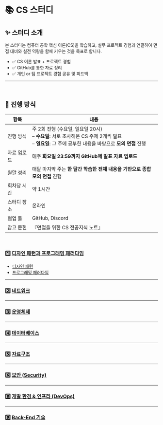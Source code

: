 # 📚 CS 스터디 

## ✨ 스터디 소개
본 스터디는 컴퓨터 공학 핵심 이론(CS)을 학습하고, 실무 프로젝트 경험과 연결하여 면접 대비와 실전 역량을 함께 키우는 것을 목표로 합니다.

- ✅ CS 이론 발표 + 프로젝트 경험
- ✅ GitHub를 통한 자료 정리
- ✅ 개인 or 팀 프로젝트 경험 공유 및 피드백
---
</br>

## 📆 진행 방식

| 항목 | 내용 |
|------|------|
| 진행 방식 | 주 2회 진행 (수요일, 일요일 20시) <br>– **수요일**: 서로 조사해온 CS 주제 2개씩 발표 <br>– **일요일**: 그 주에 공부한 내용을 바탕으로 **모의 면접** 진행 |
| 자료 업로드 | 매주 **화요일 23:59까지 GitHub에 발표 자료 업로드** |
| 월말 정리 | 매달 마지막 주는 **한 달간 학습한 전체 내용을 기반으로 종합 모의 면접** 진행 |
| 회차당 시간 | 약 1시간 |
| 스터디 장소 | 온라인 |
| 협업 툴 | GitHub, Discord |
| 참고 문헌 | 『면접을 위한 CS 전공지식 노트』 |

</br>

### 1️⃣ [디자인 패턴과 프로그래밍 패러다임](./디자인%20패턴과%20프로그래밍%20패러다임)
- [디자인 패턴](디자인%20패턴과%20프로그래밍%20패러다임/디자인%20패턴.md)
- [프로그래밍 패러다임](./디자인%20패턴과%20프로그래밍%20패러다임/프로그래밍%20패러다임.md)

---

### 2️⃣ [네트워크](./OperatingSystem/README.md)

---

### 3️⃣ [운영체제](./Network/README.md)

---

### 4️⃣ [데이터베이스](./Database/README.md)

---

### 5️⃣ [자료구조](./DataStructures/README.md)

---

### 6️⃣ [보안 (Security)](./Security/README.md)

---

### 8️⃣ [개발 환경 & 인프라 (DevOps)](./DevOps/README.md)

---

### 9️⃣ [Back-End 기술](./Backend/README.md)

